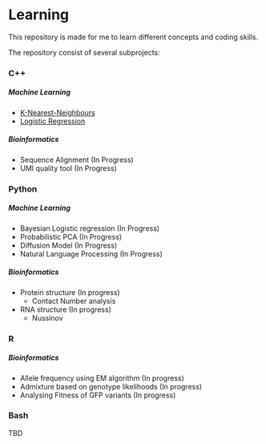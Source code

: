 # Learning

This repository is made for me to learn different concepts and coding skills.

The repository consist of several subprojects:

### C++

##### Machine Learning

* [K-Nearest-Neighbours](C++/MachineLearning/KNN/)
* [Logistic Regression](C++/MachineLearning/LogisticRegression/)

##### Bioinformatics

* Sequence Alignment (In Progress)
* UMI quality tool (In Progress)


### Python

##### Machine Learning

* Bayesian Logistic regression (In Progress)
* Probabilistic PCA (In Progress)
* Diffusion Model (In Progress)
* Natural Language Processing (In Progress)

##### Bioinformatics

* Protein structure (In progress)
    * Contact Number analysis
* RNA structure (In progress)
    * Nussinov


### R

##### Bioinformatics

* Allele frequency using EM algorithm (In progress)
* Admixture based on genotype likelihoods (In progress)
* Analysing Fitness of GFP variants (In progress)

### Bash

TBD
